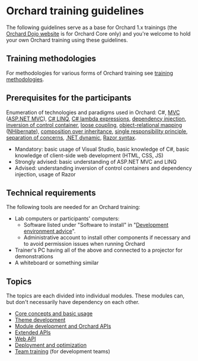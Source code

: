 # Orchard training guidelines

The following guidelines serve as a base for Orchard 1.x trainings (the [Orchard Dojo website](http://orcharddojo.net/training) is for Orchard Core only) and you're welcome to hold your own Orchard training using these guidelines.

## Training methodologies

For methodologies for various forms of Orchard training see [training methodologies](TrainingMethodologies.md).

## Prerequisites for the participants

Enumeration of technologies and paradigms used in Orchard: C#, [MVC](http://en.wikipedia.org/wiki/Model%E2%80%93view%E2%80%93controller) ([ASP.NET MVC](http://www.asp.net/mvc)), [C# LINQ](http://msdn.microsoft.com/en-us/library/vstudio/bb397926.aspx), [C# lambda expressions](http://msdn.microsoft.com/en-us/library/bb397687.aspx), [dependency injection](http://en.wikipedia.org/wiki/Dependency_injection), [inversion of control container](http://www.martinfowler.com/articles/injection.html), [loose coupling](http://en.wikipedia.org/wiki/Loose_coupling), [object-relational mapping](http://en.wikipedia.org/wiki/Object-relational_mapping) ([NHibernate](http://en.wikipedia.org/wiki/NHibernate)), [composition over inheritance](http://en.wikipedia.org/wiki/Composition_over_inheritance), [single responsibility principle](http://en.wikipedia.org/wiki/Single_responsibility_principle), [separation of concerns](http://en.wikipedia.org/wiki/Separation_of_concerns), [.NET dynamic](http://www.hanselman.com/blog/C4AndTheDynamicKeywordWhirlwindTourAroundNET4AndVisualStudio2010Beta1.aspx), [Razor syntax](http://haacked.com/archive/2011/01/06/razor-syntax-quick-reference.aspx).

- Mandatory: basic usage of Visual Studio, basic knowledge of C#, basic knowledge of client-side web development (HTML, CSS, JS)
- Strongly advised: basic understanding of ASP.NET MVC and LINQ
- Advised: understanding inversion of control containers and dependency injection, usage of Razor

## Technical requirements

The following tools are needed for an Orchard training:

- Lab computers or participants' computers:
  - Software listed under "Software to install" in "[Development environment advice](../../DevelopmentGuidelines/DevelopmentEnvironment.md)".
  - Administrative account to install other components if necessary and to avoid permission issues when running Orchard
- Trainer's PC having all of the above and connected to a projector for demonstrations
- A whiteboard or something similar

## Topics

The topics are each divided into individual modules. These modules can, but don't necessarily have dependency on each other.

- [Core concepts and basic usage](CoreConceptsAndBasicUsage/Index.md)
- [Theme development](ThemeDevelopment/Index.md)
- [Module development and Orchard APIs](ModuleDevelopmentAndApis/Index.md)
- [Extended APIs](ExtendedApis/Index.md)
- [Web API](WebApi/Index.md)
- [Deployment and optimization](DeploymentAndOptimization/Index.md)
- [Team training](TeamTraining/Index.md) (for development teams)
